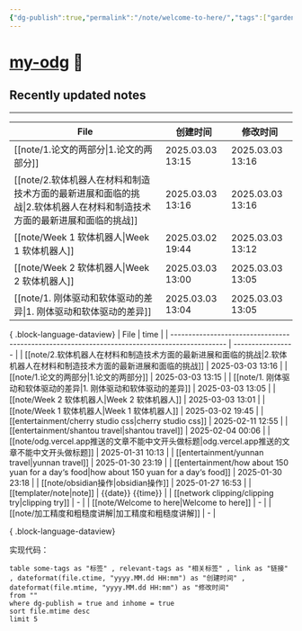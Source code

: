 ```yaml
---
{"dg-publish":true,"permalink":"/note/welcome-to-here/","tags":["gardenEntry"]}
---
```


# [my-odg](https://my-odg.vercel.app/) 🌱

## Recently updated notes
---
| File                                                                   | 创建时间             | 修改时间             |
| ---------------------------------------------------------------------- | ---------------- | ---------------- |
| [[note/1.论文的两部分\|1.论文的两部分]]                                         | 2025.03.03 13:15 | 2025.03.03 13:16 |
| [[note/2.软体机器人在材料和制造技术方面的最新进展和面临的挑战\|2.软体机器人在材料和制造技术方面的最新进展和面临的挑战]] | 2025.03.03 13:16 | 2025.03.03 13:16 |
| [[note/Week 1 软体机器人\|Week 1 软体机器人]]                                 | 2025.03.02 19:44 | 2025.03.03 13:12 |
| [[note/Week 2 软体机器人\|Week 2 软体机器人]]                                 | 2025.03.03 13:00 | 2025.03.03 13:05 |
| [[note/1. 刚体驱动和软体驱动的差异\|1. 刚体驱动和软体驱动的差异]]                           | 2025.03.03 13:04 | 2025.03.03 13:05 |

{ .block-language-dataview}
| File                                                                                          | time              |
| --------------------------------------------------------------------------------------------- | ----------------- |
| [[note/2.软体机器人在材料和制造技术方面的最新进展和面临的挑战\|2.软体机器人在材料和制造技术方面的最新进展和面临的挑战]]                        | 2025-03-03 13:16  |
| [[note/1.论文的两部分\|1.论文的两部分]]                                                                | 2025-03-03 13:15  |
| [[note/1. 刚体驱动和软体驱动的差异\|1. 刚体驱动和软体驱动的差异]]                                                  | 2025-03-03 13:05  |
| [[note/Week 2 软体机器人\|Week 2 软体机器人]]                                                        | 2025-03-03 13:01  |
| [[note/Week 1 软体机器人\|Week 1 软体机器人]]                                                        | 2025-03-02 19:45  |
| [[entertainment/cherry studio css\|cherry studio css]]                                     | 2025-02-11 12:55  |
| [[entertainment/shantou travel\|shantou travel]]                                           | 2025-02-04 00:06  |
| [[note/odg.vercel.app推送的文章不能中文开头做标题\|odg.vercel.app推送的文章不能中文开头做标题]]                        | 2025-01-31 10:13  |
| [[entertainment/yunnan travel\|yunnan travel]]                                             | 2025-01-30 23:19  |
| [[entertainment/how about 150 yuan for a day‘s food\|how about 150 yuan for a day‘s food]] | 2025-01-30 23:18  |
| [[note/obsidian操作\|obsidian操作]]                                                            | 2025-01-27 16:53  |
| [[templater/note\|note]]                                                                   | {{date}} {{time}} |
| [[network clipping/clipping try\|clipping try]]                                            | \-                |
| [[note/Welcome to here\|Welcome to here]]                                                  | \-                |
| [[note/加工精度和粗糙度讲解\|加工精度和粗糙度讲解]]                                                            | \-                |

{ .block-language-dataview}

实现代码：
```
table some-tags as "标签" , relevant-tags as "相关标签" , link as "链接" , dateformat(file.ctime, "yyyy.MM.dd HH:mm") as "创建时间" , dateformat(file.mtime, "yyyy.MM.dd HH:mm") as "修改时间"
from ""
where dg-publish = true and inhome = true
sort file.mtime desc
limit 5
```
